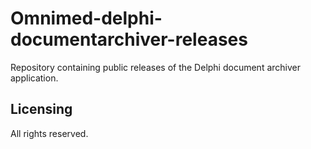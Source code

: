 # Omnimed-delphi-documentarchiver-releases
Repository containing public releases of the Delphi document archiver application.

## Licensing
All rights reserved.
